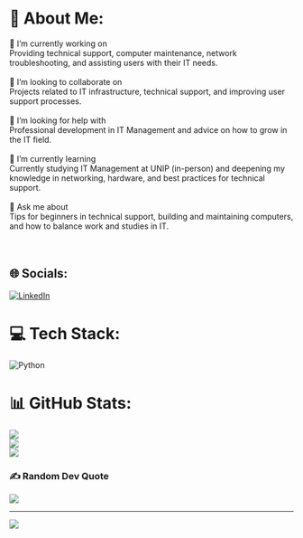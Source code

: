 # 💫 About Me:
🔭 I’m currently working on<br>Providing technical support, computer maintenance, network troubleshooting, and assisting users with their IT needs.<br><br>👯 I’m looking to collaborate on<br>Projects related to IT infrastructure, technical support, and improving user support processes.<br><br>🤝 I’m looking for help with<br>Professional development in IT Management and advice on how to grow in the IT field.<br><br>🌱 I’m currently learning<br>Currently studying IT Management at UNIP (in-person) and deepening my knowledge in networking, hardware, and best practices for technical support.<br><br>💬 Ask me about<br>Tips for beginners in technical support, building and maintaining computers, and how to balance work and studies in IT.<br><br><br>


## 🌐 Socials:
[![LinkedIn](https://img.shields.io/badge/LinkedIn-%230077B5.svg?logo=linkedin&logoColor=white)](https://linkedin.com/in/https://www.linkedin.com/in/carlos-eduardo-99947822a?utm_source=share&utm_campaign=share_via&utm_content=profile&utm_medium=android_app) 

# 💻 Tech Stack:
![Python](https://img.shields.io/badge/python-3670A0?style=for-the-badge&logo=python&logoColor=ffdd54)
# 📊 GitHub Stats:
![](https://github-readme-stats.vercel.app/api?username=cadu3344&theme=nightowl&hide_border=false&include_all_commits=false&count_private=false)<br/>
![](https://nirzak-streak-stats.vercel.app/?user=cadu3344&theme=nightowl&hide_border=false)<br/>
![](https://github-readme-stats.vercel.app/api/top-langs/?username=cadu3344&theme=nightowl&hide_border=false&include_all_commits=false&count_private=false&layout=compact)

### ✍️ Random Dev Quote
![](https://quotes-github-readme.vercel.app/api?type=horizontal&theme=radical)

---
[![](https://visitcount.itsvg.in/api?id=cadu3344&icon=0&color=0)](https://visitcount.itsvg.in)

<!-- Proudly created with GPRM ( https://gprm.itsvg.in ) -->
